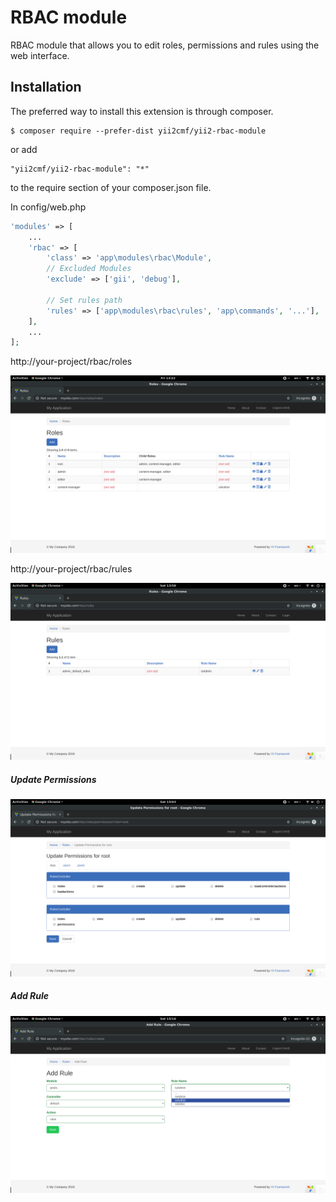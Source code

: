 # RBAC module
RBAC module that allows you to edit roles, permissions and rules using the web interface.
## Installation
The preferred way to install this extension is through composer.
```
$ composer require --prefer-dist yii2cmf/yii2-rbac-module
```
or add
```
"yii2cmf/yii2-rbac-module": "*"
```
to the require section of your composer.json file.

In config/web.php 
```php
'modules' => [
    ...
    'rbac' => [
        'class' => 'app\modules\rbac\Module',
        // Excluded Modules
        'exclude' => ['gii', 'debug'],
        
        // Set rules path 
        'rules' => ['app\modules\rbac\rules', 'app\commands', '...'],
    ],
    ...
];
```

http://your-project/rbac/roles

![roles](https://raw.githubusercontent.com/shandyrov/images/master/modules/rbac/RolesIndex.png)

http://your-project/rbac/rules

![rules](https://raw.githubusercontent.com/shandyrov/images/master/modules/rbac/RulesIndex.png)


##### Update Permissions

![update-permissions](https://raw.githubusercontent.com/shandyrov/images/master/modules/rbac/UpdatePermissions.png)

##### Add Rule

![add-rule](https://raw.githubusercontent.com/shandyrov/images/master/modules/rbac/CreateRule.png)
